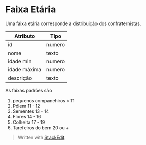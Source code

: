 <h1 id="faixa-etária">Faixa Etária</h1>
<p>Uma faixa etária corresponde a distribuição dos confraternistas.</p>

<table>
<thead>
<tr>
<th>Atributo</th>
<th>Tipo</th>
</tr>
</thead>
<tbody>
<tr>
<td>id</td>
<td>numero</td>
</tr>
<tr>
<td>nome</td>
<td>texto</td>
</tr>
<tr>
<td>idade min</td>
<td>numero</td>
</tr>
<tr>
<td>idade máxima</td>
<td>numero</td>
</tr>
<tr>
<td>descrição</td>
<td>texto</td>
</tr>
</tbody>
</table><p>As faixas padrões são</p>
<ol>
<li>pequenos companehiros &lt; 11</li>
<li>Pólem 11 - 12</li>
<li>Sementes 13 - 14</li>
<li>Flores 14 - 16</li>
<li>Colheita 17 - 19</li>
<li>Tarefeiros do bem 20 ou +</li>
</ol>
<blockquote>
<p>Written with <a href="https://stackedit.io/">StackEdit</a>.</p>
</blockquote>


